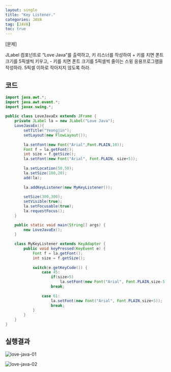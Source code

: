 ```yaml
---
layout: single
title: "Key Listener."
categories: JAVA
tag: [JAVA]
toc: true
---
```


[문제] 

JLabel 컴포넌트로 “Love Java”를 출력하고, 키 리스너를 작성하여 + 키를 치면 폰트 크기를 5픽셀씩 키우고, - 키를 치면 폰트 크기를 5픽셀씩 줄이는 스윙 응용프로그램을 작성하라. 5픽셀 이하로 작아지지 않도록 하라.


## 코드

```java
import java.awt.*;
import java.awt.event.*; 
import javax.swing.*; 
 
public class LoveJavaEx extends JFrame {
    private JLabel la = new JLabel("Love Java"); 
    LoveJavaEx(){
        setTitle("Yeongjin");
        setLayout(new FlowLayout());
        
        la.setFont(new Font("Arial",Font.PLAIN,10));
        Font f = la.getFont();
        int size = f.getSize();
        la.setFont(new Font("Arial", Font.PLAIN, size+5));
        
        la.setLocation(50,50);
        la.setSize(100,20);
        add(la);
        
        la.addKeyListener(new MyKeyListener());         
        
        setSize(300,300);
        setVisible(true);
        la.setFocusable(true);
        la.requestFocus();         
    }

    public static void main(String[] args) {
        new LoveJavaEx();         
    }
 
    class MyKeyListener extends KeyAdapter {
        public void keyPressed(KeyEvent e) {
            Font f = la.getFont();
            int size = f.getSize();
             
            switch(e.getKeyCode()) {
                case 45:
                	if(size>5)
                		la.setFont(new Font("Arial", Font.PLAIN,size-5));
                	break;
                    
                case 61:
                	la.setFont(new Font("Arial", Font.PLAIN,size+5));
                    break;
            }
        }
    }
}
```

## 실행결과

![love-java-01](../../images/2022-03-05-love-java/love-java-01.png)

![love-java-02](../../images/2022-03-05-love-java/love-java-02.png)
